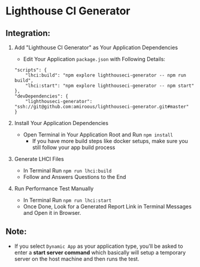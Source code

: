 # Lighthouse CI Generator

## Integration:

1. Add "Lighthouse CI Generator" as Your Application Dependencies
    - Edit Your Application `package.json` with Following Details:
    ```
    "scripts": {
        "lhci:build": "npm explore lighthouseci-generator -- npm run build",
        "lhci:start": "npm explore lighthouseci-generator -- npm start"
    },
    "devDependencies": {
        "lighthouseci-generator": "ssh://git@github.com:amiroous/lighthouseci-generator.git#master"
    }
    ```

2. Install Your Application Dependencies
    - Open Terminal in Your Application Root and Run `npm install`
        + If you have more build steps like docker setups, make sure you still follow your app build process
   
3. Generate LHCI Files
    - In Terminal Run `npm run lhci:build`
    - Follow and Answers Questions to the End

4. Run Performance Test Manually
    - In Terminal Run `npm run lhci:start`
    - Once Done, Look for a Generated Report Link in Terminal Messages and Open it in Browser.
 

## Note:
- If you select `Dynamic App` as your application type, 
    you'll be asked to enter a __start server command__ which basically 
    will setup a temporary server on the host machine and then runs the test. 
